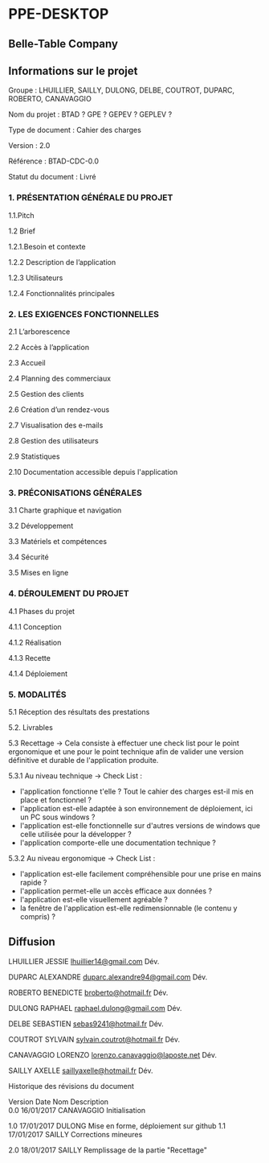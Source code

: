 # PPE-DESKTOP
## Belle-Table Company

## Informations sur le projet
Groupe :  	LHUILLIER, SAILLY, DULONG, DELBE, COUTROT, DUPARC, ROBERTO, CANAVAGGIO 

Nom du projet :  	BTAD ? GPE ? GEPEV ? GEPLEV ?

Type de document :  	Cahier des charges  

Version :  	2.0

Référence :  	BTAD-CDC-0.0

Statut du document :  	Livré


### 1. PRÉSENTATION GÉNÉRALE DU PROJET
 

1.1.Pitch

1.2 Brief

1.2.1.Besoin et contexte

1.2.2 Description de l’application

1.2.3 Utilisateurs

1.2.4 Fonctionnalités principales

  
### 2. LES EXIGENCES FONCTIONNELLES
 
2.1 L’arborescence
 
2.2 Accès à l’application 
 
2.3 Accueil
 
2.4 Planning des commerciaux

2.5 Gestion des clients

2.6 Création d’un rendez-vous
 
2.7 Visualisation des e-mails

2.8 Gestion des utilisateurs

2.9 Statistiques

2.10 Documentation accessible depuis l'application
 

### 3. PRÉCONISATIONS GÉNÉRALES
 
3.1 Charte graphique et navigation
 
3.2 Développement
 
3.3 Matériels et compétences

3.4 Sécurité

3.5 Mises en ligne
 
### 4. DÉROULEMENT DU PROJET
 
4.1 Phases du projet
 
4.1.1 Conception

4.1.2 Réalisation

4.1.3 Recette

4.1.4 Déploiement


### 5. MODALITÉS
 
5.1 Réception des résultats des prestations
                                                                                   
5.2. Livrables

5.3 Recettage
-> Cela consiste à effectuer une check list pour le point ergonomique et une pour le point technique afin de valider une version définitive et durable de l'application produite.
 
5.3.1 Au niveau technique
-> Check List :
 - l'application fonctionne t'elle ? Tout le cahier des charges est-il mis en place et fonctionnel ?
 - l'application est-elle adaptée à son environnement de déploiement, ici un PC sous windows ?
 - l'application est-elle fonctionnelle sur d'autres versions de windows que celle utilisée pour la développer ?
 - l'application comporte-elle une documentation technique ?

5.3.2 Au niveau ergonomique
-> Check List :
 - l'application est-elle facilement compréhensible pour une prise en mains rapide ?
 - l'application permet-elle un accès efficace aux données ?
 - l'application est-elle visuellement agréable ?
 - la fenêtre de l'application est-elle redimensionnable (le contenu y compris) ?

## Diffusion	   
LHUILLIER JESSIE  lhuillier14@gmail.com  Dév.	   

DUPARC ALEXANDRE duparc.alexandre94@gmail.com Dév.
 
ROBERTO BENEDICTE broberto@hotmail.fr Dév. 

DULONG RAPHAEL 	raphael.dulong@gmail.com Dév.
 
DELBE SEBASTIEN  sebas9241@hotmail.fr Dév. 

COUTROT SYLVAIN	sylvain.coutrot@hotmail.fr Dév.

CANAVAGGIO LORENZO lorenzo.canavaggio@laposte.net Dév.

SAILLY AXELLE saillyaxelle@hotmail.fr Dév.

Historique	 des révisions du document

Version	   	Date	   	Nom	   	Description	   
0.0	   	16/01/2017	CANAVAGGIO	Initialisation

1.0	   	17/01/2017	DULONG	   	Mise en forme, déploiement sur github
1.1	   	17/01/2017	SAILLY	   	Corrections mineures

2.0	   	18/01/2017	SAILLY	   	Remplissage de la partie "Recettage"
